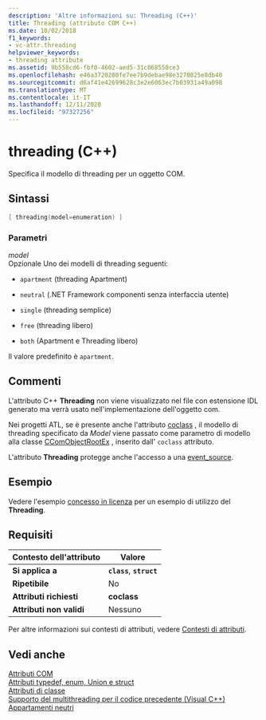 ```yaml
---
description: 'Altre informazioni su: Threading (C++)'
title: Threading (attributo COM C++)
ms.date: 10/02/2018
f1_keywords:
- vc-attr.threading
helpviewer_keywords:
- threading attribute
ms.assetid: 9b558cd6-fbf0-4602-aed5-31c068550ce3
ms.openlocfilehash: e46a3720280fe7ee7b9debae98e3270825e8db40
ms.sourcegitcommit: d6af41e42699628c3e2e6063ec7b03931a49a098
ms.translationtype: MT
ms.contentlocale: it-IT
ms.lasthandoff: 12/11/2020
ms.locfileid: "97327256"
---
```

# <a name="threading-c"></a>threading (C++)

Specifica il modello di threading per un oggetto COM.

## <a name="syntax"></a>Sintassi

```cpp
[ threading(model=enumeration) ]
```

### <a name="parameters"></a>Parametri

*model*<br/>
Opzionale Uno dei modelli di threading seguenti:

- `apartment` (threading Apartment)

- `neutral` (.NET Framework componenti senza interfaccia utente)

- `single` (threading semplice)

- `free` (threading libero)

- `both` (Apartment e Threading libero)

Il valore predefinito è `apartment`.

## <a name="remarks"></a>Commenti

L'attributo C++ **Threading** non viene visualizzato nel file con estensione IDL generato ma verrà usato nell'implementazione dell'oggetto com.

Nei progetti ATL, se è presente anche l'attributo [coclass](coclass.md) , il modello di threading specificato da *Model* viene passato come parametro di modello alla classe [CComObjectRootEx](../../atl/reference/ccomobjectrootex-class.md) , inserito dall' `coclass` attributo.

L'attributo **Threading** protegge anche l'accesso a una [event_source](event-source.md).

## <a name="example"></a>Esempio

Vedere l'esempio [concesso in licenza](licensed.md) per un esempio di utilizzo del **Threading**.

## <a name="requirements"></a>Requisiti

| Contesto dell'attributo | Valore |
|-|-|
|**Si applica a**|**`class`**, **`struct`**|
|**Ripetibile**|No|
|**Attributi richiesti**|**coclass**|
|**Attributi non validi**|Nessuno|

Per altre informazioni sui contesti di attributi, vedere [Contesti di attributi](cpp-attributes-com-net.md#contexts).

## <a name="see-also"></a>Vedi anche

[Attributi COM](com-attributes.md)<br/>
[Attributi typedef, enum, Union e struct](typedef-enum-union-and-struct-attributes.md)<br/>
[Attributi di classe](class-attributes.md)<br/>
[Supporto del multithreading per il codice precedente (Visual C++)](../../parallel/multithreading-support-for-older-code-visual-cpp.md)<br/>
[Appartamenti neutri](/windows/win32/cossdk/neutral-apartments)
